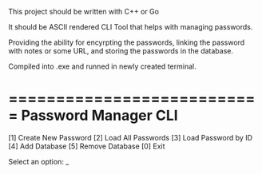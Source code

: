 This project should be written with C++ or Go

It should be ASCII rendered CLI Tool that helps with managing passwords.

Providing the ability for encyrpting the passwords, linking the password with notes or some URL,
and storing the passwords in the database.

Compiled into .exe and runned in newly created terminal.

===========================
   Password Manager CLI   
===========================

[1] Create New Password
[2] Load All Passwords
[3] Load Password by ID
[4] Add Database
[5] Remove Database
[0] Exit

Select an option: _
